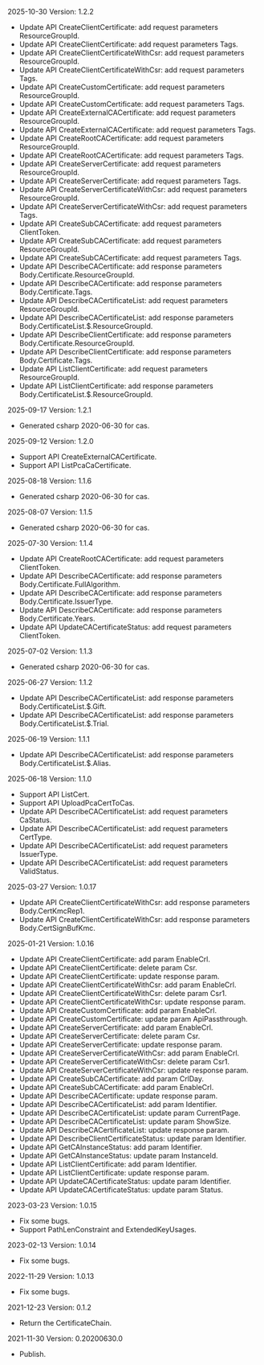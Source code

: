 2025-10-30 Version: 1.2.2
- Update API CreateClientCertificate: add request parameters ResourceGroupId.
- Update API CreateClientCertificate: add request parameters Tags.
- Update API CreateClientCertificateWithCsr: add request parameters ResourceGroupId.
- Update API CreateClientCertificateWithCsr: add request parameters Tags.
- Update API CreateCustomCertificate: add request parameters ResourceGroupId.
- Update API CreateCustomCertificate: add request parameters Tags.
- Update API CreateExternalCACertificate: add request parameters ResourceGroupId.
- Update API CreateExternalCACertificate: add request parameters Tags.
- Update API CreateRootCACertificate: add request parameters ResourceGroupId.
- Update API CreateRootCACertificate: add request parameters Tags.
- Update API CreateServerCertificate: add request parameters ResourceGroupId.
- Update API CreateServerCertificate: add request parameters Tags.
- Update API CreateServerCertificateWithCsr: add request parameters ResourceGroupId.
- Update API CreateServerCertificateWithCsr: add request parameters Tags.
- Update API CreateSubCACertificate: add request parameters ClientToken.
- Update API CreateSubCACertificate: add request parameters ResourceGroupId.
- Update API CreateSubCACertificate: add request parameters Tags.
- Update API DescribeCACertificate: add response parameters Body.Certificate.ResourceGroupId.
- Update API DescribeCACertificate: add response parameters Body.Certificate.Tags.
- Update API DescribeCACertificateList: add request parameters ResourceGroupId.
- Update API DescribeCACertificateList: add response parameters Body.CertificateList.$.ResourceGroupId.
- Update API DescribeClientCertificate: add response parameters Body.Certificate.ResourceGroupId.
- Update API DescribeClientCertificate: add response parameters Body.Certificate.Tags.
- Update API ListClientCertificate: add request parameters ResourceGroupId.
- Update API ListClientCertificate: add response parameters Body.CertificateList.$.ResourceGroupId.


2025-09-17 Version: 1.2.1
- Generated csharp 2020-06-30 for cas.

2025-09-12 Version: 1.2.0
- Support API CreateExternalCACertificate.
- Support API ListPcaCaCertificate.


2025-08-18 Version: 1.1.6
- Generated csharp 2020-06-30 for cas.

2025-08-07 Version: 1.1.5
- Generated csharp 2020-06-30 for cas.

2025-07-30 Version: 1.1.4
- Update API CreateRootCACertificate: add request parameters ClientToken.
- Update API DescribeCACertificate: add response parameters Body.Certificate.FullAlgorithm.
- Update API DescribeCACertificate: add response parameters Body.Certificate.IssuerType.
- Update API DescribeCACertificate: add response parameters Body.Certificate.Years.
- Update API UpdateCACertificateStatus: add request parameters ClientToken.


2025-07-02 Version: 1.1.3
- Generated csharp 2020-06-30 for cas.

2025-06-27 Version: 1.1.2
- Update API DescribeCACertificateList: add response parameters Body.CertificateList.$.Gift.
- Update API DescribeCACertificateList: add response parameters Body.CertificateList.$.Trial.


2025-06-19 Version: 1.1.1
- Update API DescribeCACertificateList: add response parameters Body.CertificateList.$.Alias.


2025-06-18 Version: 1.1.0
- Support API ListCert.
- Support API UploadPcaCertToCas.
- Update API DescribeCACertificateList: add request parameters CaStatus.
- Update API DescribeCACertificateList: add request parameters CertType.
- Update API DescribeCACertificateList: add request parameters IssuerType.
- Update API DescribeCACertificateList: add request parameters ValidStatus.


2025-03-27 Version: 1.0.17
- Update API CreateClientCertificateWithCsr: add response parameters Body.CertKmcRep1.
- Update API CreateClientCertificateWithCsr: add response parameters Body.CertSignBufKmc.


2025-01-21 Version: 1.0.16
- Update API CreateClientCertificate: add param EnableCrl.
- Update API CreateClientCertificate: delete param Csr.
- Update API CreateClientCertificate: update response param.
- Update API CreateClientCertificateWithCsr: add param EnableCrl.
- Update API CreateClientCertificateWithCsr: delete param Csr1.
- Update API CreateClientCertificateWithCsr: update response param.
- Update API CreateCustomCertificate: add param EnableCrl.
- Update API CreateCustomCertificate: update param ApiPassthrough.
- Update API CreateServerCertificate: add param EnableCrl.
- Update API CreateServerCertificate: delete param Csr.
- Update API CreateServerCertificate: update response param.
- Update API CreateServerCertificateWithCsr: add param EnableCrl.
- Update API CreateServerCertificateWithCsr: delete param Csr1.
- Update API CreateServerCertificateWithCsr: update response param.
- Update API CreateSubCACertificate: add param CrlDay.
- Update API CreateSubCACertificate: add param EnableCrl.
- Update API DescribeCACertificate: update response param.
- Update API DescribeCACertificateList: add param Identifier.
- Update API DescribeCACertificateList: update param CurrentPage.
- Update API DescribeCACertificateList: update param ShowSize.
- Update API DescribeCACertificateList: update response param.
- Update API DescribeClientCertificateStatus: update param Identifier.
- Update API GetCAInstanceStatus: add param Identifier.
- Update API GetCAInstanceStatus: update param InstanceId.
- Update API ListClientCertificate: add param Identifier.
- Update API ListClientCertificate: update response param.
- Update API UpdateCACertificateStatus: update param Identifier.
- Update API UpdateCACertificateStatus: update param Status.


2023-03-23 Version: 1.0.15
- Fix some bugs.
- Support PathLenConstraint and ExtendedKeyUsages.

2023-02-13 Version: 1.0.14
- Fix some bugs.

2022-11-29 Version: 1.0.13
- Fix some bugs.

2021-12-23 Version: 0.1.2
- Return the CertificateChain.

2021-11-30 Version: 0.20200630.0
- Publish.

